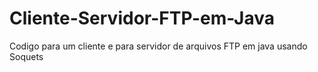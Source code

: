 # Cliente-Servidor-FTP-em-Java
Codigo para um cliente e para servidor de arquivos FTP em java usando Soquets 
